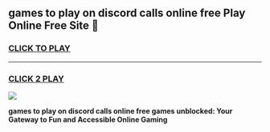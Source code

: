 
## games to play on discord calls online free Play Online Free Site 👋
<h3>
<a href="https://download.freeplayer.one?title=games_to_play_on_discord_calls_online_free&ref=21F">CLICK TO PLAY</a></h3>
<hr>

<h3>
<a href="https://download.freeplayer.one?title=games_to_play_on_discord_calls_online_free&ref=21F">CLICK 2 PLAY</a>
  
</h3>

<a href="https://download.freeplayer.one?title=games_to_play_on_discord_calls_online_free&ref=21F"><img src="https://cdnb.artstation.com/p/assets/images/images/032/539/853/original/anto-thomas-button-gif.gif"></a>


**games to play on discord calls online free games unblocked: Your Gateway to Fun and Accessible Online Gaming**
